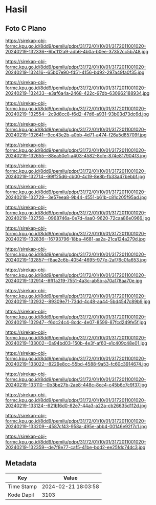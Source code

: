 # Hasil

## Foto C Plano

https://sirekap-obj-formc.kpu.go.id/8dd9/pemilu/pdpr/31/72/01/10/01/3172011001020-20240219-132336--6bc112a9-adb6-4b0a-b0ee-37352cc5b748.jpg

https://sirekap-obj-formc.kpu.go.id/8dd9/pemilu/pdpr/31/72/01/10/01/3172011001020-20240219-132416--65b07e90-fd51-4156-bd92-297a49fa0f35.jpg

https://sirekap-obj-formc.kpu.go.id/8dd9/pemilu/pdpr/31/72/01/10/01/3172011001020-20240219-132433--e3af6a4a-2468-422c-97db-630962188934.jpg

https://sirekap-obj-formc.kpu.go.id/8dd9/pemilu/pdpr/31/72/01/10/01/3172011001020-20240219-132554--2c9d8cc8-f6d2-47d6-a931-93b03d73dc6d.jpg

https://sirekap-obj-formc.kpu.go.id/8dd9/pemilu/pdpr/31/72/01/10/01/3172011001020-20240219-132641--9cc43e2b-a0bb-4d71-a474-f26a5d85709f.jpg

https://sirekap-obj-formc.kpu.go.id/8dd9/pemilu/pdpr/31/72/01/10/01/3172011001020-20240219-132655--88ea50e1-a403-4582-8cfe-874e817904f3.jpg

https://sirekap-obj-formc.kpu.go.id/8dd9/pemilu/pdpr/31/72/01/10/01/3172011001020-20240219-132714--99ff25d6-cb00-4c19-8e8b-fb33a47bebbf.jpg

https://sirekap-obj-formc.kpu.go.id/8dd9/pemilu/pdpr/31/72/01/10/01/3172011001020-20240219-132729--3e57eea8-9b44-4551-b61b-c81c205f95ad.jpg

https://sirekap-obj-formc.kpu.go.id/8dd9/pemilu/pdpr/31/72/01/10/01/3172011001020-20240219-132758--0968746a-0e7d-4aa0-9620-72caa86e0966.jpg

https://sirekap-obj-formc.kpu.go.id/8dd9/pemilu/pdpr/31/72/01/10/01/3172011001020-20240219-132836--16793796-18ba-4681-aa2a-21ca124a279d.jpg

https://sirekap-obj-formc.kpu.go.id/8dd9/pemilu/pdpr/31/72/01/10/01/3172011001020-20240219-132857--f8ae2c6b-4054-4695-977e-2af76c0fa653.jpg

https://sirekap-obj-formc.kpu.go.id/8dd9/pemilu/pdpr/31/72/01/10/01/3172011001020-20240219-132914--8ff1a219-7551-4a3c-ab5b-a70a178aa70e.jpg

https://sirekap-obj-formc.kpu.go.id/8dd9/pemilu/pdpr/31/72/01/10/01/3172011001020-20240219-132932--89309e71-73dd-4c48-aa44-5bd4547c89b9.jpg

https://sirekap-obj-formc.kpu.go.id/8dd9/pemilu/pdpr/31/72/01/10/01/3172011001020-20240219-132947--f6dc24c4-8cdc-4e07-8599-87fcd249fe5f.jpg

https://sirekap-obj-formc.kpu.go.id/8dd9/pemilu/pdpr/31/72/01/10/01/3172011001020-20240219-133002--0a94bd03-150b-4e3f-af60-e1c409c48e01.jpg

https://sirekap-obj-formc.kpu.go.id/8dd9/pemilu/pdpr/31/72/01/10/01/3172011001020-20240219-133022--8229e8cc-55bd-4588-9a53-fc60c3914674.jpg

https://sirekap-obj-formc.kpu.go.id/8dd9/pemilu/pdpr/31/72/01/10/01/3172011001020-20240219-133110--0b3be27b-2ae8-448c-8cc4-c45b6c7c9f37.jpg

https://sirekap-obj-formc.kpu.go.id/8dd9/pemilu/pdpr/31/72/01/10/01/3172011001020-20240219-133124--621b16d0-82e7-44a3-a22a-cb26635d112d.jpg

https://sirekap-obj-formc.kpu.go.id/8dd9/pemilu/pdpr/31/72/01/10/01/3172011001020-20240219-133209--4587cf43-958a-495e-abb4-00146e92f7c1.jpg

https://sirekap-obj-formc.kpu.go.id/8dd9/pemilu/pdpr/31/72/01/10/01/3172011001020-20240219-132359--de7f8e77-caf5-41be-bdd2-ee25fdc74dc3.jpg


## Metadata

| Key        | Value               |
| ---------- | ------------------- |
| Time Stamp | 2024-02-21 18:03:58 |
| Kode Dapil | 3103                |



